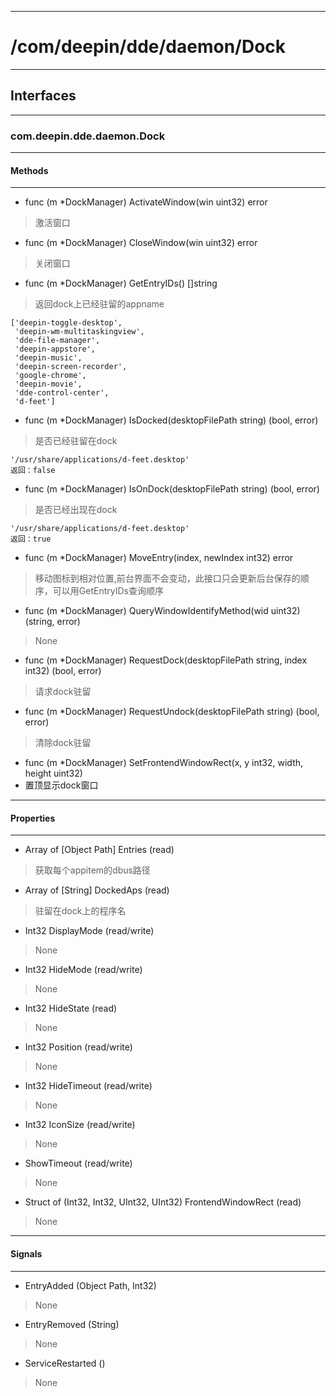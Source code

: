 ***
# /com/deepin/dde/daemon/Dock
***
## Interfaces
***
### com.deepin.dde.daemon.Dock
***
#### Methods
***

- func (m *DockManager) ActivateWindow(win uint32) error
> 激活窗口

- func (m *DockManager) CloseWindow(win uint32) error
> 关闭窗口

- func (m *DockManager) GetEntryIDs() []string
> 返回dock上已经驻留的appname
```
['deepin-toggle-desktop',
 'deepin-wm-multitaskingview',
 'dde-file-manager',
 'deepin-appstore',
 'deepin-music',
 'deepin-screen-recorder',
 'google-chrome',
 'deepin-movie',
 'dde-control-center',
 'd-feet']
```

- func (m *DockManager) IsDocked(desktopFilePath string) (bool, error)
> 是否已经驻留在dock
```
'/usr/share/applications/d-feet.desktop'
返回：false
```

- func (m *DockManager) IsOnDock(desktopFilePath string) (bool, error)
> 是否已经出现在dock
```
'/usr/share/applications/d-feet.desktop'
返回：true
```

- func (m *DockManager) MoveEntry(index, newIndex int32) error
> 移动图标到相对位置,前台界面不会变动，此接口只会更新后台保存的顺序，可以用GetEntryIDs查询顺序

- func (m *DockManager) QueryWindowIdentifyMethod(wid uint32) (string, error)
> None

- func (m *DockManager) RequestDock(desktopFilePath string, index int32) (bool, error)
> 请求dock驻留

- func (m *DockManager) RequestUndock(desktopFilePath string) (bool, error)
> 清除dock驻留

- func (m *DockManager) SetFrontendWindowRect(x, y int32, width, height uint32) 
- 置顶显示dock窗口

***
#### Properties
***

- Array of [Object Path] Entries (read)
> 获取每个appitem的dbus路径

- Array of [String] DockedAps (read)
> 驻留在dock上的程序名

- Int32 DisplayMode (read/write)
> None

- Int32 HideMode (read/write)
> None

- Int32 HideState (read)
> None

- Int32 Position (read/write)
> None

- Int32 HideTimeout (read/write)
> None

- Int32 IconSize (read/write)
> None

- ShowTimeout (read/write)
> None

- Struct of (Int32, Int32, UInt32, UInt32) FrontendWindowRect (read)
> None

***
#### Signals
***

- EntryAdded (Object Path, Int32)
> None

- EntryRemoved (String)
> None

- ServiceRestarted ()
> None
